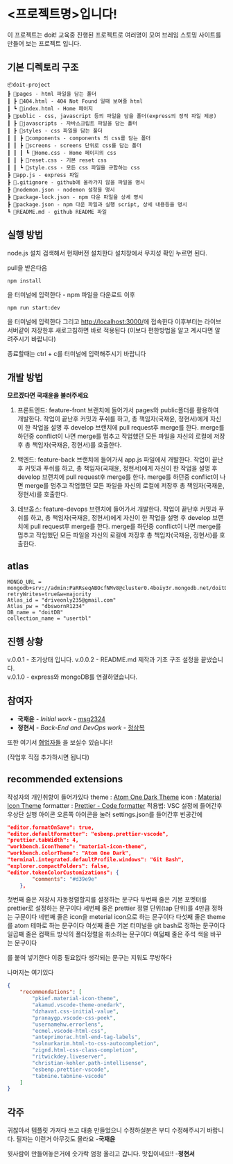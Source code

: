 # <프로젝트명>입니다!

이 프로젝트는 doit! 교육중 진행된 프로젝트로 여러명이 모여 브레임 스토밍 사이트를 만들어 보는 프로젝트 입니다.

## 기본 디렉토리 구조

```
📦doit-project
┣ 📂pages - html 파일을 담는 폴더
┃ ┣ 📜404.html - 404 Not Found 일때 보여줄 html
┃ ┗ 📜index.html - Home 페이지
┣ 📂public - css, javascript 등의 파일을 담을 폴더(express의 정적 파일 제공)
┃ ┣ 📂javascripts - 자바스크립트 파일을 담는 폴터
┃ ┣ 📂styles - css 파일을 담는 폴더
┃ ┃ ┣ 📂components - components 의 css를 담는 폴더
┃ ┃ ┣ 📂screens - screens 단위로 css를 담는 폴더
┃ ┃ ┃ ┗ 📜Home.css - Home 페이지의 css
┃ ┃ ┣ 📜reset.css - 기본 reset css
┃ ┃ ┗ 📜style.css - 모든 css 파일을 규합하는 css
┣ 📜app.js - express 파일
┣ 📜.gitignore - github에 올라가지 않을 파일을 명시
┣ 📜nodemon.json - nodemon 설정을 명시
┣ 📜package-lock.json - npm 다운 파일을 상세 명시
┣ 📜package.json - npm 다운 파일과 실행 script, 상세 내용등을 명시
┗ 📜README.md - github README 파일
```

## 실행 방법

node.js 설치 검색해서 현재버전 설치한다 설치창에서 무지성 확인 누르면 된다.

pull을 받은다음

```console
npm install
```

을 터미널에 입력한다 - npm 파일을 다운로드
이후

```console
npm run start:dev
```

을 터미널에 입력한다 그리고 [http://localhost:3000/](http://localhost:3000/)에 접속한다
이후부터는 라이브 서버같이 저장한후 새로고침하면 바로 적용된다
(이보다 편한방법을 알고 계시다면 알려주시기 바랍니다)

종료할때는 ctrl + c를 터미널에 입력해주시기 바랍니다

## 개발 방법

**모르겠다면 국재윤을 불러주세요**

1. 프론트엔드: feature-front 브랜치에 들어가서 pages와 public폴더를 활용하여 개발한다. 작업이 끝난후 커밋과 푸쉬를 하고, 총 책임자(국재윤, 정현서)에게 자신이 한 작업을 설명 후 develop 브랜치에 pull request후 merge를 한다. merge를 하던중 conflict이 나면 merge를 멈추고 작업했던 모든 파일을 자신의 로컬에 저장후 총 책임자(국재윤, 정현서)를 호출한다.

2. 백엔드: feature-back 브랜치에 들어가서 app.js 파일에서 개발한다. 작업이 끝난후 커밋과 푸쉬를 하고, 총 책임자(국재윤, 정현서)에게 자신이 한 작업을 설명 후 develop 브랜치에 pull request후 merge를 한다. merge를 하던중 conflict이 나면 merge를 멈추고 작업했던 모든 파일을 자신의 로컬에 저장후 총 책임자(국재윤, 정현서)를 호출한다.

3. 데브옵스: feature-devops 브랜치에 들어가서 개발한다. 작업이 끝난후 커밋과 푸쉬를 하고, 총 책임자(국재윤, 정현서)에게 자신이 한 작업을 설명 후 develop 브랜치에 pull request후 merge를 한다. merge를 하던중 conflict이 나면 merge를 멈추고 작업했던 모든 파일을 자신의 로컬에 저장후 총 책임자(국재윤, 정현서)를 호출한다.

## atlas

```Dotenv
MONGO_URL = mongodb+srv://admin:PaRRseqABOcfNMv8@cluster0.4boiy3r.mongodb.net/doitDB?retryWrites=true&w=majority
Atlas_id = "driveonly235@gmail.com"
Atlas_pw = "dbswornR1234"
DB_name = "doitDB"
collection_name = "usertbl"
```

## 진행 상황

v.0.0.1 - 초기상태 입니다.
v.0.0.2 - README.md 제작과 기초 구조 설정을 끝냈습니다.
<br>
v.0.1.0 - express와 mongoDB를 연결하였습니다.

## 참여자

-   **국재윤** - _Initial work_ - [msg2324](https://github.com/igiza1213)
-   **정현서** - _Back-End and DevOps work_ - [정삼복](https://github.com/NANONANDFLASH)

또한 여기서 [협업자들](https://github.com/SRH-doit) 을 보실수 있습니다!

(작업후 직접 추가하시면 됩니다)

## recommended extensions

작성자의 개인취향이 들어가있다
theme : [Atom One Dark Theme](https://marketplace.visualstudio.com/items?itemName=akamud.vscode-theme-onedark)
icon : [Material Icon Theme](https://marketplace.visualstudio.com/items?itemName=PKief.material-icon-theme)
formatter : [Prettier - Code formatter](https://marketplace.visualstudio.com/items?itemName=esbenp.prettier-vscode)
적용법: VSC 설정에 들어간후 우상단 실행 아이콘 오른쪽 아이콘을 눌러 settings.json를 들어간후 빈공간에

```json
"editor.formatOnSave": true,
"editor.defaultFormatter": "esbenp.prettier-vscode",
"prettier.tabWidth": 4,
"workbench.iconTheme": "material-icon-theme",
"workbench.colorTheme": "Atom One Dark",
"terminal.integrated.defaultProfile.windows": "Git Bash",
"explorer.compactFolders": false,
"editor.tokenColorCustomizations": {
        "comments": "#d39e9e"
    },
```

첫번째 줄은 저장시 자동정렬할지를 설정하는 문구다
두번째 줄은 기본 포멧터를 prettier로 설정하는 문구이다
세번째 줄은 prettier 정렬 단위(tap 단위)를 4만큼 정하는 구문이다
네번째 줄은 icon을 meterial icon으로 하는 문구이다
다섯째 줄은 theme를 atom 테마로 하는 문구이다
여섯째 줄은 기본 터미널을 git bash로 정하는 문구이다
일곱째 줄은 컴팩트 방식의 폴더정렬을 취소하는 문구이다
여덟째 줄은 주석 색을 바꾸는 문구이다

를 붙여 넣기한다 이중 필요없다 생각되는 문구는 지워도 무방하다

나머지는 여기있다

```json
{
    "recommendations": [
        "pkief.material-icon-theme",
        "akamud.vscode-theme-onedark",
        "dzhavat.css-initial-value",
        "pranaygp.vscode-css-peek",
        "usernamehw.errorlens",
        "ecmel.vscode-html-css",
        "anteprimorac.html-end-tag-labels",
        "solnurkarim.html-to-css-autocompletion",
        "zignd.html-css-class-completion",
        "ritwickdey.liveserver",
        "christian-kohler.path-intellisense",
        "esbenp.prettier-vscode",
        "tabnine.tabnine-vscode"
    ]
}
```

## 각주

귀찮아서 템플릿 가져다 쓰고 대충 만들었으니 수정하실분은 부디 수정해주시기 바랍니다.
필자는 이런거 아무것도 몰라요 -**국재윤**

윗사람이 만들어놓은거에 숫가락 엄청 올리고 갑니다.
맛집이네요!! -**정현서**

<!-- These instructions will get you a copy of the project up and running on your local machine for development and testing purposes. See deployment for notes on how to deploy the project on a live system. -->

<!-- ### Prerequisites

What things you need to install the software and how to install them

````

Give examples

```

### Installing

A step by step series of examples that tell you how to get a development env running

Say what the step will be

```

Give the example

```

And repeat

```

until finished

```

End with an example of getting some data out of the system or using it for a little demo

## Running the tests

Explain how to run the automated tests for this system

### Break down into end to end tests

Explain what these tests test and why

```

Give an example

```

### And coding style tests

Explain what these tests test and why

```

Give an example

```-->

<!-- ## Deployment

Add additional notes about how to deploy this on a live system

## Built With

* [Dropwizard](http://www.dropwizard.io/1.0.2/docs/) - The web framework used
* [Maven](https://maven.apache.org/) - Dependency Management
* [ROME](https://rometools.github.io/rome/) - Used to generate RSS Feeds

## Contributing

Please read [CONTRIBUTING.md](https://gist.github.com/PurpleBooth/b24679402957c63ec426) for details on our code of conduct, and the process for submitting pull requests to us.

## Versioning

We use [SemVer](http://semver.org/) for versioning. For the versions available, see the [tags on this repository](https://github.com/your/project/tags).  -->

```

```
